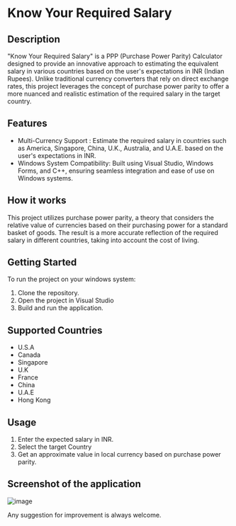 # Know Your Required Salary

## Description
"Know Your Required Salary" is a PPP (Purchase Power Parity) Calculator designed to provide an innovative approach to estimating the equivalent salary in various countries based on the user's expectations in INR (Indian Rupees). Unlike traditional currency converters that rely on direct exchange rates, this project leverages the concept of purchase power parity to offer a more nuanced and realistic estimation of the required salary in the target country.

## Features
<uL> <li>Multi-Currency Support : Estimate the required salary in countries such as America, Singapore, China, U.K., Australia, and U.A.E. based on the user's expectations in INR.</li>
<li>Windows System Compatibility: Built using Visual Studio, Windows Forms, and C++, ensuring seamless integration and ease of use on Windows systems.</li></uL>

## How it works
This project utilizes purchase power parity, a theory that considers the relative value of currencies based on their purchasing power for a standard basket of goods. The result is a more accurate reflection of the required salary in different countries, taking into account the cost of living.

## Getting Started
To run the project on your windows system:
<ol>
  <li>Clone the repository.</li>
  <li>Open the project in Visual Studio</li>
  <li>Build and run the application.</li>
</ol>

## Supported Countries
<ul>
  <li>U.S.A</li>
  <li>Canada</li>
  <li>Singapore</li>
  <li>U.K</li>
  <li>France</li>
  <li>China</li>
  <li>U.A.E</li>
  <li>Hong Kong</li>
</ul>

## Usage
<ol>
  <li>Enter the expected salary in INR.</li>
  <li>Select the target Country</li>
  <li>Get an approximate value in local currency based on purchase power parity.</li>
</ol>

## Screenshot of the application
![image](https://github.com/RohitK2003/ppp_calculator/assets/103279179/2282d8e3-b9ab-4fd3-a360-da08ad278bc5)



Any suggestion for improvement is always welcome.
